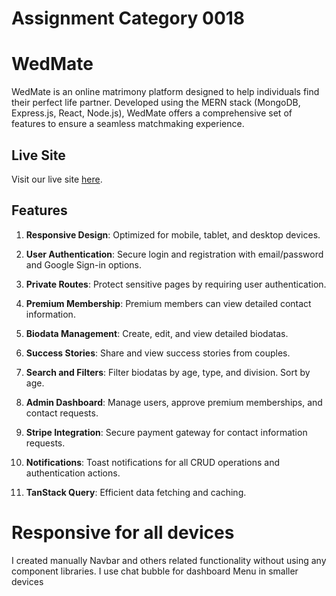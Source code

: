 # Assignment Category 0018
# WedMate

WedMate is an online matrimony platform designed to help individuals find their perfect life partner. Developed using the MERN stack (MongoDB, Express.js, React, Node.js), WedMate offers a comprehensive set of features to ensure a seamless matchmaking experience.

## Live Site
Visit our live site [here](https://wedmate-for-u.web.app/).

## Features

1. **Responsive Design**:
 Optimized for mobile, tablet, and desktop devices.

2. **User Authentication**:
 Secure login and registration with email/password and Google Sign-in options.

3. **Private Routes**:
 Protect sensitive pages by requiring user authentication.

4. **Premium Membership**: 
Premium members can view detailed contact information.

5. **Biodata Management**: 
Create, edit, and view detailed biodatas.

6. **Success Stories**: 
Share and view success stories from couples.

7. **Search and Filters**:
 Filter biodatas by age, type, and division. Sort by age.

8. **Admin Dashboard**:
 Manage users, approve premium memberships, and contact requests.

9. **Stripe Integration**:
 Secure payment gateway for contact information requests.

10. **Notifications**:
 Toast notifications for all CRUD operations and authentication actions.

11. **TanStack Query**:
 Efficient data fetching and caching.

 # Responsive for all devices
I created manually Navbar and others related functionality without using any component libraries. 
I use chat bubble for dashboard Menu in smaller devices 